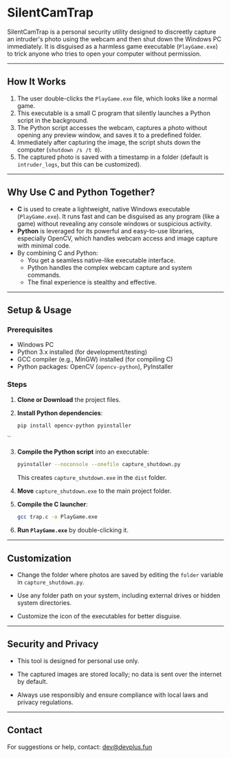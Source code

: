 # SilentCamTrap

SilentCamTrap is a personal security utility designed to discreetly capture an intruder's photo using the webcam and then shut down the Windows PC immediately. It is disguised as a harmless game executable (`PlayGame.exe`) to trick anyone who tries to open your computer without permission.

---

## How It Works

1. The user double-clicks the `PlayGame.exe` file, which looks like a normal game.
2. This executable is a small C program that silently launches a Python script in the background.
3. The Python script accesses the webcam, captures a photo without opening any preview window, and saves it to a predefined folder.
4. Immediately after capturing the image, the script shuts down the computer (`shutdown /s /t 0`).
5. The captured photo is saved with a timestamp in a folder (default is `intruder_logs`, but this can be customized).

---

## Why Use C and Python Together?

- **C** is used to create a lightweight, native Windows executable (`PlayGame.exe`). It runs fast and can be disguised as any program (like a game) without revealing any console windows or suspicious activity.
- **Python** is leveraged for its powerful and easy-to-use libraries, especially OpenCV, which handles webcam access and image capture with minimal code.
- By combining C and Python:
  - You get a seamless native-like executable interface.
  - Python handles the complex webcam capture and system commands.
  - The final experience is stealthy and effective.

---

## Setup & Usage

### Prerequisites
- Windows PC
- Python 3.x installed (for development/testing)
- GCC compiler (e.g., MinGW) installed (for compiling C)
- Python packages: OpenCV (`opencv-python`), PyInstaller

### Steps

1. **Clone or Download** the project files.

2. **Install Python dependencies**:

   ```bash
   pip install opencv-python pyinstaller

``

3.  **Compile the Python script** into an executable:
    
    ```bash
    pyinstaller --noconsole --onefile capture_shutdown.py
    
    ```
    
    This creates `capture_shutdown.exe` in the `dist` folder.
    
4.  **Move** `capture_shutdown.exe` to the main project folder.
    
5.  **Compile the C launcher**:
    
    ```bash
    gcc trap.c -o PlayGame.exe
    
    ```
    
6.  **Run `PlayGame.exe`** by double-clicking it.
    

----------

## Customization

-   Change the folder where photos are saved by editing the `folder` variable in `capture_shutdown.py`.
    
-   Use any folder path on your system, including external drives or hidden system directories.
    
-   Customize the icon of the executables for better disguise.
    

----------

## Security and Privacy

-   This tool is designed for personal use only.
    
-   The captured images are stored locally; no data is sent over the internet by default.
    
-   Always use responsibly and ensure compliance with local laws and privacy regulations.
    


----------

## Contact

For suggestions or help, contact:  dev@devplus.fun
